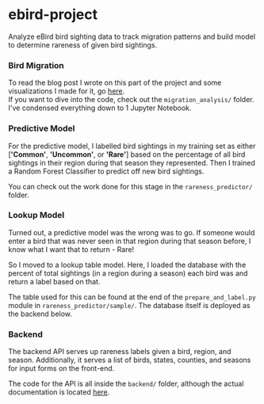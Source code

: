 # ebird-project
Analyze eBird bird sighting data to track migration patterns and build model to determine rareness of given bird sightings.


### Bird Migration
To read the blog post I wrote on this part of the project and some visualizations I made for it, go [here](https://medium.com/@avraham.jacobsohn/us-bird-migration-11e7e96cf2b5).
<br>
If you want to dive into the code, check out the `migration_analysis/` folder. I've condensed everything down to 1 Jupyter Notebook.


### Predictive Model
For the predictive model, I labelled bird sightings in my training set as either [**'Common'**, **'Uncommon'**, or **'Rare'**] based on the percentage of all bird sightings in their region during that season they represented. Then I trained a Random Forest Classifier to predict off new bird sightings.

You can check out the work done for this stage in the `rareness_predictor/` folder. 

### Lookup Model
Turned out, a predictive model was the wrong was to go. If someone would enter a bird that was never seen in that region during that season before, I know what I want that to return - Rare!

So I moved to a lookup table model. Here, I loaded the database with the percent of total sightings (in a region during a season) each bird was and return a label based on that.

The table used for this can be found at the end of the `prepare_and_label.py` module in `rareness_predictor/sample/`. The database itself is deployed as the backend below. 


### Backend
The backend API serves up rareness labels given a bird, region, and season.
Additionally, it serves a list of birds, states, counties, and seasons for input forms on the front-end. 

The code for the API is all inside the `backend/` folder, although the actual documentation is located [here](https://github.com/Bird-Check-1-2/Back-End).